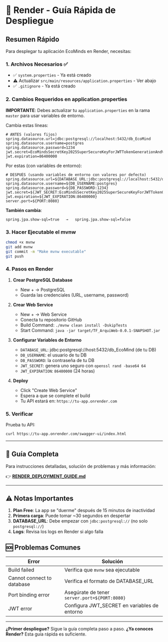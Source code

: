 # 🚀 Render - Guía Rápida de Despliegue

## Resumen Rápido

Para desplegar tu aplicación EcoMinds en Render, necesitas:

### 1. Archivos Necesarios ✅

- ✅ `system.properties` - Ya está creado
- ⚠️ Actualizar `src/main/resources/application.properties` - Ver abajo
- ✅ `.gitignore` - Ya está creado

### 2. Cambios Requeridos en application.properties

**IMPORTANTE**: Debes actualizar tu `application.properties` en la rama `master` para usar variables de entorno.

Cambia estas líneas:

```properties
# ANTES (valores fijos)
spring.datasource.url=jdbc:postgresql://localhost:5432/db_EcoMind
spring.datasource.username=postgres
spring.datasource.password=1234
jwt.secret=EcoMindsSecretKey2025SuperSecureKeyForJWTTokenGenerationAndValidation
jwt.expiration=86400000
```

Por estas (con variables de entorno):

```properties
# DESPUÉS (usando variables de entorno con valores por defecto)
spring.datasource.url=${DATABASE_URL:jdbc:postgresql://localhost:5432/db_EcoMind}
spring.datasource.username=${DB_USERNAME:postgres}
spring.datasource.password=${DB_PASSWORD:1234}
jwt.secret=${JWT_SECRET:EcoMindsSecretKey2025SuperSecureKeyForJWTTokenGenerationAndValidation}
jwt.expiration=${JWT_EXPIRATION:86400000}
server.port=${PORT:8080}
```

**También cambia**:
```properties
spring.jpa.show-sql=true   →   spring.jpa.show-sql=false
```

### 3. Hacer Ejecutable el mvnw

```bash
chmod +x mvnw
git add mvnw
git commit -m "Make mvnw executable"
git push
```

### 4. Pasos en Render

1. **Crear PostgreSQL Database**
   - New + → PostgreSQL
   - Guarda las credenciales (URL, username, password)

2. **Crear Web Service**
   - New + → Web Service
   - Conecta tu repositorio GitHub
   - Build Command: `./mvnw clean install -DskipTests`
   - Start Command: `java -jar target/TF_ArquiWeb-0.0.1-SNAPSHOT.jar`

3. **Configurar Variables de Entorno**
   - `DATABASE_URL`: jdbc:postgresql://host:5432/db_EcoMind (de tu DB)
   - `DB_USERNAME`: el usuario de tu DB
   - `DB_PASSWORD`: la contraseña de tu DB
   - `JWT_SECRET`: genera uno seguro con `openssl rand -base64 64`
   - `JWT_EXPIRATION`: `86400000` (24 horas)

4. **Deploy**
   - Click "Create Web Service"
   - Espera a que se complete el build
   - Tu API estará en: `https://tu-app.onrender.com`

### 5. Verificar

Prueba tu API:
```bash
curl https://tu-app.onrender.com/swagger-ui/index.html
```

---

## 📖 Guía Completa

Para instrucciones detalladas, solución de problemas y más información:

👉 **[RENDER_DEPLOYMENT_GUIDE.md](RENDER_DEPLOYMENT_GUIDE.md)**

---

## ⚠️ Notas Importantes

1. **Plan Free**: La app se "duerme" después de 15 minutos de inactividad
2. **Primera carga**: Puede tomar ~30 segundos en despertar
3. **DATABASE_URL**: Debe empezar con `jdbc:postgresql://` (no solo `postgresql://`)
4. **Logs**: Revisa los logs en Render si algo falla

## 🆘 Problemas Comunes

| Error | Solución |
|-------|----------|
| Build failed | Verifica que `mvnw` sea ejecutable |
| Cannot connect to database | Verifica el formato de DATABASE_URL |
| Port binding error | Asegúrate de tener `server.port=${PORT:8080}` |
| JWT error | Configura JWT_SECRET en variables de entorno |

---

**¿Primer despliegue?** Sigue la guía completa paso a paso.
**¿Ya conoces Render?** Esta guía rápida es suficiente.

